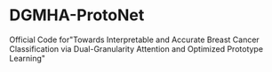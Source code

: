 # DGMHA-ProtoNet
Official Code for"Towards Interpretable and Accurate Breast Cancer Classification via Dual-Granularity Attention and Optimized Prototype Learning"
